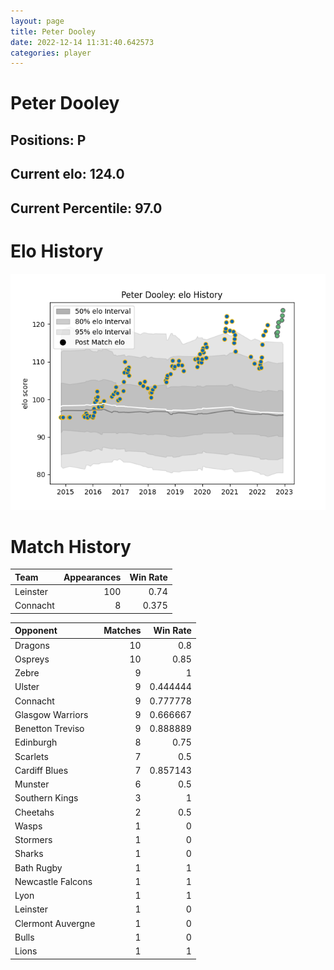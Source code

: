```yaml
---  
layout: page  
title: Peter Dooley  
date: 2022-12-14 11:31:40.642573  
categories: player  
---
```

# Peter Dooley

## Positions: P

## Current elo: 124.0

## Current Percentile: 97.0

# Elo History


![elo history](history_PeterDooley.png)
# Match History


| Team     |   Appearances |   Win Rate |
|:---------|--------------:|-----------:|
| Leinster |           100 |      0.74  |
| Connacht |             8 |      0.375 |

| Opponent          |   Matches |   Win Rate |
|:------------------|----------:|-----------:|
| Dragons           |        10 |   0.8      |
| Ospreys           |        10 |   0.85     |
| Zebre             |         9 |   1        |
| Ulster            |         9 |   0.444444 |
| Connacht          |         9 |   0.777778 |
| Glasgow Warriors  |         9 |   0.666667 |
| Benetton Treviso  |         9 |   0.888889 |
| Edinburgh         |         8 |   0.75     |
| Scarlets          |         7 |   0.5      |
| Cardiff Blues     |         7 |   0.857143 |
| Munster           |         6 |   0.5      |
| Southern Kings    |         3 |   1        |
| Cheetahs          |         2 |   0.5      |
| Wasps             |         1 |   0        |
| Stormers          |         1 |   0        |
| Sharks            |         1 |   0        |
| Bath Rugby        |         1 |   1        |
| Newcastle Falcons |         1 |   1        |
| Lyon              |         1 |   1        |
| Leinster          |         1 |   0        |
| Clermont Auvergne |         1 |   0        |
| Bulls             |         1 |   0        |
| Lions             |         1 |   1        |